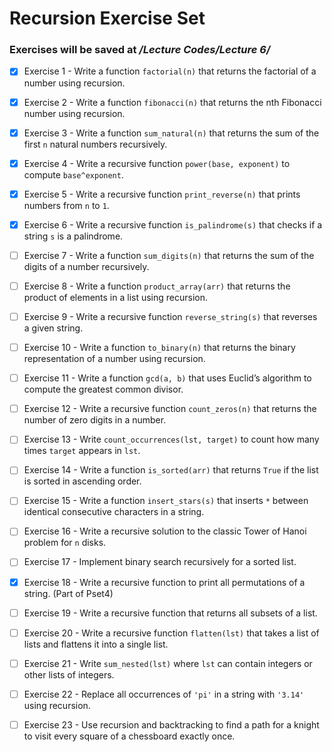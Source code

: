# Recursion Exercise Set

### Exercises will be saved at */Lecture Codes/Lecture 6/*

- [X] Exercise 1 -  Write a function `factorial(n)` that returns the factorial of a number using recursion.

- [X] Exercise 2 - Write a function `fibonacci(n)` that returns the nth Fibonacci number using recursion.

- [X] Exercise 3 - Write a function `sum_natural(n)` that returns the sum of the first `n` natural numbers recursively.

- [X] Exercise 4 - Write a recursive function `power(base, exponent)` to compute `base^exponent`.

- [X] Exercise 5 - Write a recursive function `print_reverse(n)` that prints numbers from `n` to `1`.

- [X] Exercise 6 - Write a recursive function `is_palindrome(s)` that checks if a string `s` is a palindrome.

- [ ] Exercise 7 - Write a function `sum_digits(n)` that returns the sum of the digits of a number recursively.

- [ ] Exercise 8 - Write a function `product_array(arr)` that returns the product of elements in a list using recursion.

- [ ] Exercise 9 - Write a recursive function `reverse_string(s)` that reverses a given string.

- [ ] Exercise 10 - Write a function `to_binary(n)` that returns the binary representation of a number using recursion.

- [ ] Exercise 11 - Write a function `gcd(a, b)` that uses Euclid’s algorithm to compute the greatest common divisor.

- [ ] Exercise 12 - Write a recursive function `count_zeros(n)` that returns the number of zero digits in a number.

- [ ] Exercise 13 - Write `count_occurrences(lst, target)` to count how many times `target` appears in `lst`.

- [ ] Exercise 14 - Write a function `is_sorted(arr)` that returns `True` if the list is sorted in ascending order.

- [ ] Exercise 15 - Write a function `insert_stars(s)` that inserts `*` between identical consecutive characters in a string.

- [ ] Exercise 16 - Write a recursive solution to the classic Tower of Hanoi problem for `n` disks.

- [ ] Exercise 17 - Implement binary search recursively for a sorted list.

- [X] Exercise 18 -  Write a recursive function to print all permutations of a string. (Part of Pset4)

- [ ] Exercise 19 - Write a recursive function that returns all subsets of a list.

- [ ] Exercise 20 - Write a recursive function `flatten(lst)` that takes a list of lists and flattens it into a single list.

- [ ] Exercise 21 - Write `sum_nested(lst)` where `lst` can contain integers or other lists of integers.

- [ ] Exercise 22 - Replace all occurrences of `'pi'` in a string with `'3.14'` using recursion.

- [ ] Exercise 23 - Use recursion and backtracking to find a path for a knight to visit every square of a chessboard exactly once.


